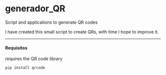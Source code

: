 # generador_QR
Script and applications to generate QR codes

I have created this small script to create QRs, with time I hope to improve it.
___
#### Requisitos
requires the QR code library
~~~
pip install qrcode
~~~
